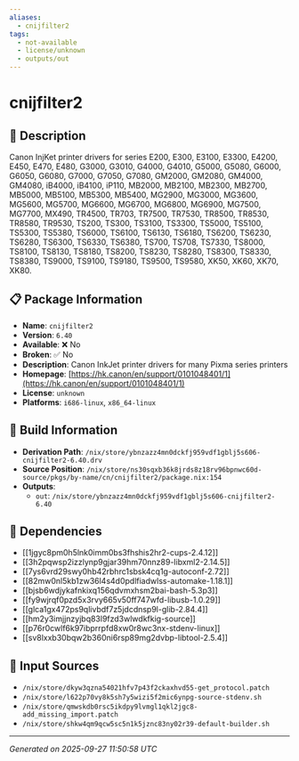 ```yaml
---
aliases:
  - cnijfilter2
tags:
  - not-available
  - license/unknown
  - outputs/out
---
```


# cnijfilter2

## 📝 Description

Canon InjKet printer drivers for series E200, E300, E3100, E3300, E4200, E450, E470, E480,
G3000, G3010, G4000, G4010, G5000, G5080, G6000, G6050, G6080, G7000, G7050, G7080, GM2000,
GM2080, GM4000, GM4080, iB4000, iB4100, iP110, MB2000, MB2100, MB2300, MB2700, MB5000,
MB5100, MB5300, MB5400, MG2900, MG3000, MG3600, MG5600, MG5700, MG6600, MG6700, MG6800,
MG6900, MG7500, MG7700, MX490, TR4500, TR703, TR7500, TR7530, TR8500, TR8530, TR8580, TR9530,
TS200, TS300, TS3100, TS3300, TS5000, TS5100, TS5300, TS5380, TS6000, TS6100, TS6130, TS6180,
TS6200, TS6230, TS6280, TS6300, TS6330, TS6380, TS700, TS708, TS7330, TS8000, TS8100, TS8130,
TS8180, TS8200, TS8230, TS8280, TS8300, TS8330, TS8380, TS9000, TS9100, TS9180, TS9500,
TS9580, XK50, XK60, XK70, XK80.


## 📋 Package Information

- **Name**: `cnijfilter2`
- **Version**: `6.40`
- **Available**: ❌ No
- **Broken**: ✅ No
- **Description**: Canon InkJet printer drivers for many Pixma series printers
- **Homepage**: [https://hk.canon/en/support/0101048401/1](https://hk.canon/en/support/0101048401/1)
- **License**: `unknown`
- **Platforms**: `i686-linux`, `x86_64-linux`

## 🔧 Build Information

- **Derivation Path**: `/nix/store/ybnzazz4mn0dckfj959vdf1gblj5s606-cnijfilter2-6.40.drv`
- **Source Position**: `/nix/store/ns30sqxb36k8jrds8z18rv96bpnwc60d-source/pkgs/by-name/cn/cnijfilter2/package.nix:154`
- **Outputs**:
  - `out`:  `/nix/store/ybnzazz4mn0dckfj959vdf1gblj5s606-cnijfilter2-6.40`

## 🔗 Dependencies

- [[1jgyc8pm0h5lnk0imm0bs3fhshis2hr2-cups-2.4.12]]
- [[3h2pqwsp2izzlynp9gjar39hm70nnz89-libxml2-2.14.5]]
- [[7ys6vrd29swy0hb42rbhrc1sbsk4cq1g-autoconf-2.72]]
- [[82mw0nl5kb1zw36l4s4d0pdlfiadwlss-automake-1.18.1]]
- [[bjsb6wdjykafnkixq156qdvmxhsm2bai-bash-5.3p3]]
- [[fy9wjrqf0pzd5x3rvy665v50ff747wfd-libusb-1.0.29]]
- [[glca1gx472ps9qlivbdf7z5jdcdnsp9l-glib-2.84.4]]
- [[hm2y3imjjnzyjbq83l9fzd3wlwdkfkig-source]]
- [[p76r0cwlf6k97ibprrpfd8xw0r8wc3nx-stdenv-linux]]
- [[sv8lxxb30bqw2b360ni6rsp89mg2dvbp-libtool-2.5.4]]

## 📁 Input Sources

- `/nix/store/dkyw3qzna54021hfv7p43f2ckaxhvd55-get_protocol.patch`
- `/nix/store/l622p70vy8k5sh7y5wizi5f2mic6ynpg-source-stdenv.sh`
- `/nix/store/qmwskdb0rsc5ikdpy9lvmgl1qkl2jgc8-add_missing_import.patch`
- `/nix/store/shkw4qm9qcw5sc5n1k5jznc83ny02r39-default-builder.sh`

---
*Generated on 2025-09-27 11:50:58 UTC*
